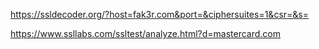 https://ssldecoder.org/?host=fak3r.com&port=&ciphersuites=1&csr=&s=

https://www.ssllabs.com/ssltest/analyze.html?d=mastercard.com